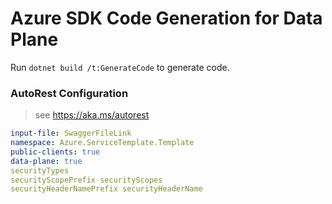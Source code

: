 # Azure SDK Code Generation for Data Plane

Run `dotnet build /t:GenerateCode` to generate code.

### AutoRest Configuration
> see https://aka.ms/autorest

``` yaml
input-file: SwaggerFileLink
namespace: Azure.ServiceTemplate.Template
public-clients: true
data-plane: true
securityTypes
securityScopePrefix securityScopes
securityHeaderNamePrefix securityHeaderName
```
